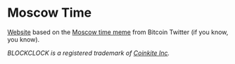 # Moscow Time

[Website](https://moscowtime.xyz) based on the [Moscow time meme](https://twitter.com/VickerySec/status/1375130578660433924) from Bitcoin Twitter (if you know, you know).

_BLOCKCLOCK is a registered trademark of [Coinkite Inc](https://github.com/coinkite)._
